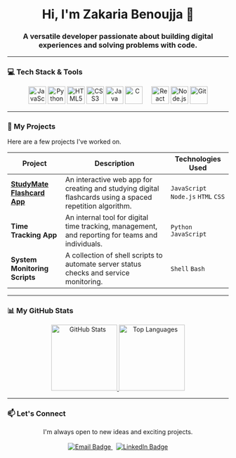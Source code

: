 <div align="center">

# Hi, I'm Zakaria Benoujja 👋

### A versatile developer passionate about building digital experiences and solving problems with code.

</div>

---

### 💻 Tech Stack & Tools

<p align="center">
  <a href="#"><img src="https://raw.githubusercontent.com/danielcranney/readme-generator/main/public/icons/skills/javascript-colored.svg" title="JavaScript" alt="JavaScript" width="40" height="40"/></a>
  <a href="#"><img src="https://raw.githubusercontent.com/danielcranney/readme-generator/main/public/icons/skills/python-colored.svg" title="Python" alt="Python" width="40" height="40"/></a>
  <a href="#"><img src="https://raw.githubusercontent.com/danielcranney/readme-generator/main/public/icons/skills/html5-colored.svg" title="HTML5" alt="HTML5" width="40" height="40"/></a>
  <a href="#"><img src="https://raw.githubusercontent.com/danielcranney/readme-generator/main/public/icons/skills/css3-colored.svg" title="CSS3" alt="CSS3" width="40" height="40"/></a>
  <a href="#"><img src="https://raw.githubusercontent.com/danielcranney/readme-generator/main/public/icons/skills/java-colored.svg" title="Java" alt="Java" width="40" height="40"/></a>
  <a href="#"><img src="https://raw.githubusercontent.com/danielcranney/readme-generator/main/public/icons/skills/c-colored.svg" title="C" alt="C" width="40" height="40"/></a>
  &nbsp; &nbsp;
  <a href="#"><img src="https://raw.githubusercontent.com/danielcranney/readme-generator/main/public/icons/skills/react-colored.svg" title="React" alt="React" width="40" height="40"/></a>
  <a href="#"><img src="https://raw.githubusercontent.com/danielcranney/readme-generator/main/public/icons/skills/nodejs-colored.svg" title="Node.js" alt="Node.js" width="40" height="40"/></a>
  <a href="#"><img src="https://raw.githubusercontent.com/danielcranney/readme-generator/main/public/icons/skills/git-colored.svg" title="Git" alt="Git" width="40" height="40"/></a>
</p>

---

### 🚀 My Projects

Here are a few projects I've worked on.

| Project                                     | Description                                                                                                   | Technologies Used                          |
| ------------------------------------------- | ------------------------------------------------------------------------------------------------------------- | ------------------------------------------ |
| **[StudyMate Flashcard App](https://zaksprojects.de/studymate)** | An interactive web app for creating and studying digital flashcards using a spaced repetition algorithm.   | `JavaScript` `Node.js` `HTML` `CSS`        |
| **Time Tracking App** | An internal tool for digital time tracking, management, and reporting for teams and individuals.                 | `Python` `JavaScript`                      |
| **System Monitoring Scripts** | A collection of shell scripts to automate server status checks and service monitoring.                        | `Shell` `Bash`                             |

---

### 📊 My GitHub Stats

<p align="center">
  <a href="https://github.com/[YOUR-GITHUB-USERNAME]">
    <img src="https://github-readme-stats.vercel.app/api?username=[YOUR-GITHUB-USERNAME]&show_icons=true&theme=tokyonight&include_all_commits=true&count_private=true" alt="GitHub Stats" height="150"/>
    <img src="https://github-readme-stats.vercel.app/api/top-langs/?username=[YOUR-GITHUB-USERNAME]&layout=compact&langs_count=8&theme=tokyonight" alt="Top Languages" height="150"/>
  </a>
</p>

---

### 📫 Let's Connect

<p align="center">
  I'm always open to new ideas and exciting projects.
  <br><br>
  <a href="mailto:zak@zaksprojects.de">
    <img src="https://img.shields.io/badge/Say_Hello!-Email-blue?style=for-the-badge&logo=gmail&logoColor=white" alt="Email Badge"/>
  </a>
  &nbsp;
  <a href="linkedin.com/in/zakariabenoujja">
    <img src="https://img.shields.io/badge/Connect-LinkedIn-blue?style=for-the-badge&logo=linkedin&logoColor=white" alt="LinkedIn Badge"/>
  </a>
</p>
